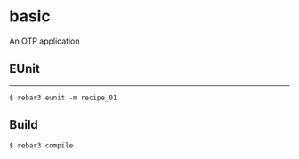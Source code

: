 basic
=====

An OTP application

## EUnit
-----
	$ rebar3 eunit -m recipe_01
	

Build
-----

    $ rebar3 compile
